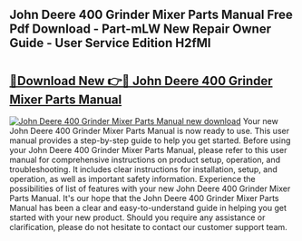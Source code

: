 ## John Deere 400 Grinder Mixer Parts Manual Free Pdf Download - Part-mLW New Repair Owner Guide - User Service Edition H2fMI

# <h2><a href="http://bc9109.oget.top/?id=John+Deere+400+Grinder+Mixer+Parts+Manual">🔗Download New 👉🔴 John Deere 400 Grinder Mixer Parts Manual</a></h2>

[![John Deere 400 Grinder Mixer Parts Manual new download](https://i.imgur.com/5g1atiW.png)](http://bc9109.oget.top/?id=John+Deere+400+Grinder+Mixer+Parts+Manual)
Your new John Deere 400 Grinder Mixer Parts Manual is now ready to use. This user manual provides a step-by-step guide to help you get started. Before using your John Deere 400 Grinder Mixer Parts Manual, please refer to this user manual for comprehensive instructions on product setup, operation, and troubleshooting. It includes clear instructions for installation, setup, and operation, as well as important safety information. Experience the possibilities of list of features with your new John Deere 400 Grinder Mixer Parts Manual. It's our hope that the John Deere 400 Grinder Mixer Parts Manual has been a clear and easy-to-understand guide in helping you get started with your new product. Should you require any assistance or clarification, please do not hesitate to contact our customer support team.
